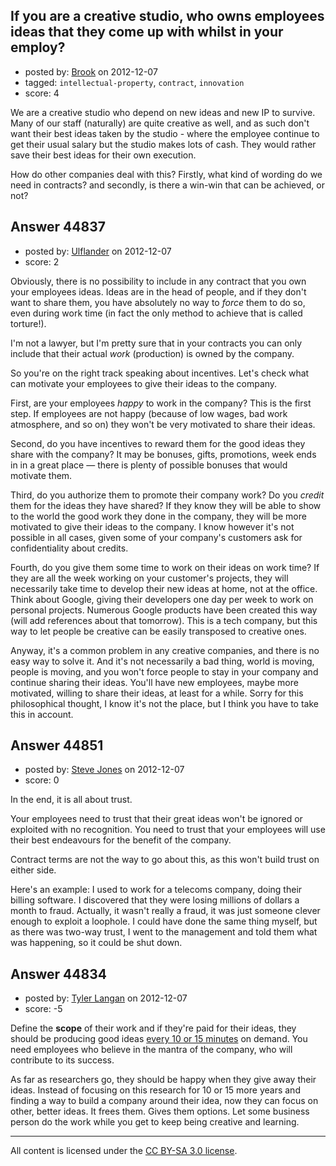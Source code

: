 ## If you are a creative studio, who owns employees ideas that they come up with whilst in your employ?

- posted by: [Brook](https://stackexchange.com/users/-1/21956-brook) on 2012-12-07
- tagged: `intellectual-property`, `contract`, `innovation`
- score: 4

We are a creative studio who depend on new ideas and new IP to survive. Many of our staff (naturally) are quite creative as well, and as such don't want their best ideas taken by the studio - where the employee continue to get their usual salary but the studio makes lots of cash. They would rather save their best ideas for their own execution. 

How do other companies deal with this? Firstly, what kind of wording do we need in contracts? and secondly, is there a win-win that can be achieved, or not?


## Answer 44837

- posted by: [Ulflander](https://stackexchange.com/users/-1/21874-ulflander) on 2012-12-07
- score: 2

Obviously, there is no possibility to include in any contract that you own your employees ideas. Ideas are in the head of people, and if they don't want to share them, you have absolutely no way to *force* them to do so, even during work time (in fact the only method to achieve that is called torture!).

I'm not a lawyer, but I'm pretty sure that in your contracts you can only include that their actual *work* (production) is owned by the company.

So you're on the right track speaking about incentives. Let's check what can motivate your employees to give their ideas to the company.

First, are your employees *happy* to work in the company? This is the first step. If employees are not happy (because of low wages, bad work atmosphere, and so on) they won't be very motivated to share their ideas.

Second, do you have incentives to reward them for the good ideas they share with the company? It may be bonuses, gifts, promotions, week ends in in a great place — there is plenty of possible bonuses that would motivate them.

Third, do you authorize them to promote their company work? Do you *credit* them for the ideas they have shared? If they know they will be able to show to the world the good work they done in the company, they will be more motivated to give their ideas to the company. I know however it's not possible in all cases, given some of your company's customers ask for confidentiality about credits.

Fourth, do you give them some time to work on their ideas on work time? If they are all the week working on your customer's projects, they will necessarily take time to develop their new ideas at home, not at the office. Think about Google, giving their developers one day per week to work on personal projects. Numerous Google products have been created this way (will add references about that tomorrow). This is a tech company, but this way to let people be creative can be easily transposed to creative ones.

Anyway, it's a common problem in any creative companies, and there is no easy way to solve it. And it's not necessarily a bad thing, world is moving, people is moving, and you won't force people to stay in your company and continue sharing their ideas. You'll have new employees, maybe more motivated, willing to share their ideas, at least for a while. Sorry for this philosophical thought, I know it's not the place, but I think you have to take this in account.


## Answer 44851

- posted by: [Steve Jones](https://stackexchange.com/users/-1/12985-steve-jones) on 2012-12-07
- score: 0

In the end, it is all about trust.

Your employees need to trust that their great ideas won't be ignored or exploited with no recognition. You need to trust that your employees will use their best endeavours for the benefit of the company.

Contract terms are not the way to go about this, as this won't build trust on either side.

Here's an example: I used to work for a telecoms company, doing their billing software. I discovered that they were losing millions of dollars a month to fraud. Actually, it wasn't really a fraud, it was just someone clever enough to exploit a loophole. I could have done the same thing myself, but as there was two-way trust, I went to the management and told them what was happening, so it could be shut down.


## Answer 44834

- posted by: [Tyler Langan](https://stackexchange.com/users/-1/21955-tyler-langan) on 2012-12-07
- score: -5

Define the **scope** of their work and if they're paid for their ideas, they should be producing good ideas [every 10 or 15 minutes](http://www.amazon.com/Sketching-User-Experiences-Interactive-Technologies/dp/0123740371) on demand. You need employees who believe in the mantra of the company, who will contribute to its success.


As far as researchers go, they should be happy when they give away their ideas. Instead of focusing on this research for 10 or 15 more years and finding a way to build a company around their idea, now they can focus on other, better ideas. It frees them. Gives them options. Let some business person do the work while you get to keep being creative and learning.



---

All content is licensed under the [CC BY-SA 3.0 license](https://creativecommons.org/licenses/by-sa/3.0/).
